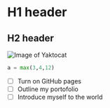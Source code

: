 # H1 header
## H2 header
![Image of Yaktocat](https://octodex.github.com/images/yaktocat.png)

```python
a = max(3,4,12)
```
- [ ] Turn on GitHub pages
- [ ] Outline my portofolio
- [ ] Introduce myself to the world
